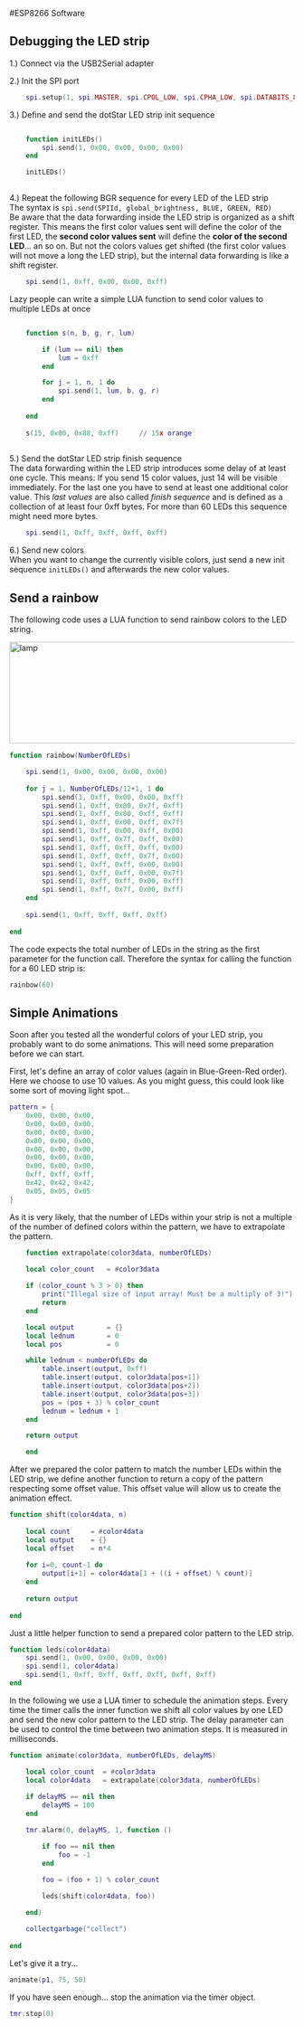 #ESP8266 Software


## Debugging the LED strip

1.) Connect via the USB2Serial adapter

2.) Init the SPI port
```lua
    spi.setup(1, spi.MASTER, spi.CPOL_LOW, spi.CPHA_LOW, spi.DATABITS_8, 0);
```

3.) Define and send the dotStar LED strip init sequence
```lua

    function initLEDs()
        spi.send(1, 0x00, 0x00, 0x00, 0x00)
    end

    initLEDs()    
    
```

4.) Repeat the following BGR sequence for every LED of the LED strip    
   The syntax is `spi.send(SPIId, global_brightness, BLUE, GREEN, RED)`   
   Be aware that the data forwarding inside the LED strip is organized as a shift register. This means the first color values sent will define the color of the first LED, the **second color values sent** will define the **color of the second LED**... an so on. But not the colors values get shifted (the first color values will not move a long the LED strip), but the internal data forwarding is like a shift register.
```lua
    spi.send(1, 0xff, 0x00, 0x00, 0xff)
```

Lazy people can write a simple LUA function to send color values to multiple LEDs at once
    
```lua

    function s(n, b, g, r, lum)

        if (lum == nil) then
            lum = 0xff
        end

        for j = 1, n, 1 do
            spi.send(1, lum, b, g, r)
        end
	
    end
    
    s(15, 0x00, 0x88, 0xff)		// 15x orange
    
```

5.) Send the dotStar LED strip finish sequence    
   The data forwarding within the LED strip introduces some delay of at least one cycle. This means: If you send 15 color values, just 14 will be visible immediately. For the last one you have to send at least one additional color value. This *last values* are also called *finish sequence* and is defined as a collection of at least four 0xff bytes. For more than 60 LEDs this sequence might need more bytes.
```lua
    spi.send(1, 0xff, 0xff, 0xff, 0xff)
```

6.) Send new colors    
    When you want to change the currently visible colors, just send a new init sequence `initLEDs()` and afterwards the new color values.
   
    
##     
    

## Send a rainbow

The following code uses a LUA function to send rainbow colors to the LED string.

<img src="rainbow.jpg" alt="lamp" width="800px" height="180px">

```lua
function rainbow(NumberOfLEDs)

	spi.send(1, 0x00, 0x00, 0x00, 0x00)
	
	for j = 1, NumberOfLEDs/12+1, 1 do
		spi.send(1, 0xff, 0x00, 0x00, 0xff)
		spi.send(1, 0xff, 0x00, 0x7f, 0xff)
		spi.send(1, 0xff, 0x00, 0xff, 0xff)
		spi.send(1, 0xff, 0x00, 0xff, 0x7f)
		spi.send(1, 0xff, 0x00, 0xff, 0x00)
		spi.send(1, 0xff, 0x7f, 0xff, 0x00)
		spi.send(1, 0xff, 0xff, 0xff, 0x00)
		spi.send(1, 0xff, 0xff, 0x7f, 0x00)
		spi.send(1, 0xff, 0xff, 0x00, 0x00)
		spi.send(1, 0xff, 0xff, 0x00, 0x7f)
		spi.send(1, 0xff, 0xff, 0x00, 0xff)
		spi.send(1, 0xff, 0x7f, 0x00, 0xff)	
	end
	
	spi.send(1, 0xff, 0xff, 0xff, 0xff)
	
end
```

The code expects the total number of LEDs in the string as the first parameter for the function call. Therefore the syntax for calling the function for a 60 LED strip is:

```lua
rainbow(60)
```

## Simple Animations

Soon after you tested all the wonderful colors of your LED strip, you probably want to do some animations. This will need some preparation before we can start.    

First, let's define an array of color values (again in Blue-Green-Red order). Here we choose to use 10 values. As you might guess, this could look like some sort of moving light spot...

```lua
pattern = {
	0x00, 0x00, 0x00,
	0x00, 0x00, 0x00,
	0x00, 0x00, 0x00,
	0x00, 0x00, 0x00,
	0x00, 0x00, 0x00,
	0x00, 0x00, 0x00,
	0x00, 0x00, 0x00,
	0xff, 0xff, 0xff,
	0x42, 0x42, 0x42,
	0x05, 0x05, 0x05
}
```

As it is very likely, that the number of LEDs within your strip is not a multiple of the number of defined colors within the pattern, we have to extrapolate the pattern.

```lua
    function extrapolate(color3data, numberOfLEDs)

	local color_count	= #color3data
	
	if (color_count % 3 > 0) then
		print("Illegal size of input array! Must be a multiply of 3!")
		return
	end		

	local output 		= {}
	local lednum		= 0
	local pos           = 0

	while lednum < numberOfLEDs do
		table.insert(output, 0xff)
		table.insert(output, color3data[pos+1])
		table.insert(output, color3data[pos+2])
		table.insert(output, color3data[pos+3])
		pos = (pos + 3) % color_count
		lednum = lednum + 1
	end

	return output

    end
```

After we prepared the color pattern to match the number LEDs within the LED strip, we define another function to return a copy of the pattern respecting some offset value. This offset value will allow us to create the animation effect.

```lua
function shift(color4data, n)
	
	local count		= #color4data
	local output 	= {}
	local offset	= n*4
	
	for i=0, count-1 do
		output[i+1] = color4data[1 + ((i + offset) % count)]
	end
	
	return output
	
end
```

Just a little helper function to send a prepared color pattern to the LED strip.

```lua
function leds(color4data)
	spi.send(1, 0x00, 0x00, 0x00, 0x00)
	spi.send(1, color4data)
	spi.send(1, 0xff, 0xff, 0xff, 0xff, 0xff, 0xff)
end
```

In the following we use a LUA timer to schedule the animation steps. Every time the timer calls the inner function we shift all color values by one LED and send the new color pattern to the LED strip. The delay parameter can be used to control the time between two animation steps. It is measured in milliseconds.

```lua
function animate(color3data, numberOfLEDs, delayMS)

	local color_count  = #color3data
	local color4data   = extrapolate(color3data, numberOfLEDs)
	
	if delayMS == nil then
		delayMS = 100
	end

	tmr.alarm(0, delayMS, 1, function ()

		if foo == nil then
			foo = -1
		end
	
		foo = (foo + 1) % color_count

		leds(shift(color4data, foo))

	end)

	collectgarbage("collect")
	
end
```

Let's give it a try...

```lua
animate(p1, 75, 50)
```

If you have seen enough... stop the animation via the timer object.

```lua
tmr.stop(0)
```
